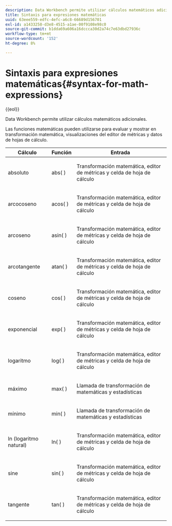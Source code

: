 ```yaml
---
description: Data Workbench permite utilizar cálculos matemáticos adicionales.
title: Sintaxis para expresiones matemáticas
uuid: 63eee559-edfc-4efc-a6c8-66689d156701
exl-id: a1433258-d3e8-4515-a1ae-00f9108e98c0
source-git-commit: b1dda69a606a16dccca30d2a74c7e63dbd27936c
workflow-type: tm+mt
source-wordcount: '152'
ht-degree: 8%

---
```


# Sintaxis para expresiones matemáticas{#syntax-for-math-expressions}

{{eol}}

Data Workbench permite utilizar cálculos matemáticos adicionales.

Las funciones matemáticas pueden utilizarse para evaluar y mostrar en transformación matemática, visualizaciones del editor de métricas y datos de hojas de cálculo.

<table id="table_B2A4F9D5938D4756A81ACF6F4D77E63D"> 
 <thead> 
  <tr> 
   <th colname="col1" class="entry"> Cálculo </th> 
   <th colname="col02" class="entry"> Función </th> 
   <th colname="col2" class="entry"> Entrada </th> 
  </tr> 
 </thead>
 <tbody> 
  <tr> 
   <td colname="col1"> <p>absoluto </p> </td> 
   <td colname="col02"> <p>abs( ) </p> </td> 
   <td colname="col2"> <p>Transformación matemática, editor de métricas y celda de hoja de cálculo </p> </td> 
  </tr> 
  <tr> 
   <td colname="col1"> <p>arcocoseno </p> </td> 
   <td colname="col02"> <p>acos( ) </p> </td> 
   <td colname="col2"> <p>Transformación matemática, editor de métricas y celda de hoja de cálculo </p> </td> 
  </tr> 
  <tr> 
   <td colname="col1"> <p>arcoseno </p> </td> 
   <td colname="col02"> <p>asin( ) </p> </td> 
   <td colname="col2"> <p>Transformación matemática, editor de métricas y celda de hoja de cálculo </p> </td> 
  </tr> 
  <tr> 
   <td colname="col1"> <p>arcotangente </p> </td> 
   <td colname="col02"> <p>atan( ) </p> </td> 
   <td colname="col2"> <p>Transformación matemática, editor de métricas y celda de hoja de cálculo </p> </td> 
  </tr> 
  <tr> 
   <td colname="col1"> <p>coseno </p> </td> 
   <td colname="col02"> <p>cos( ) </p> </td> 
   <td colname="col2"> <p>Transformación matemática, editor de métricas y celda de hoja de cálculo </p> </td> 
  </tr> 
  <tr> 
   <td colname="col1"> <p> exponencial </p> </td> 
   <td colname="col02"> <p>exp( ) </p> </td> 
   <td colname="col2"> <p>Transformación matemática, editor de métricas y celda de hoja de cálculo </p> </td> 
  </tr> 
  <tr> 
   <td colname="col1"> <p>logaritmo </p> </td> 
   <td colname="col02"> <p>log( ) </p> </td> 
   <td colname="col2"> <p>Transformación matemática, editor de métricas y celda de hoja de cálculo </p> </td> 
  </tr> 
  <tr> 
   <td colname="col1"> <p>máximo </p> </td> 
   <td colname="col02"> <p>max( ) </p> </td> 
   <td colname="col2"> <p>Llamada de transformación de matemáticas y estadísticas </p> </td> 
  </tr> 
  <tr> 
   <td colname="col1"> <p>mínimo </p> </td> 
   <td colname="col02"> <p>min( ) </p> </td> 
   <td colname="col2"> <p>Llamada de transformación de matemáticas y estadísticas </p> </td> 
  </tr> 
  <tr> 
   <td colname="col1"> <p>ln (logaritmo natural) </p> </td> 
   <td colname="col02"> <p>ln( ) </p> </td> 
   <td colname="col2"> <p>Transformación matemática, editor de métricas y celda de hoja de cálculo </p> </td> 
  </tr> 
  <tr> 
   <td colname="col1"> <p>sine </p> </td> 
   <td colname="col02"> <p>sin( ) </p> </td> 
   <td colname="col2"> <p>Transformación matemática, editor de métricas y celda de hoja de cálculo </p> </td> 
  </tr> 
  <tr> 
   <td colname="col1"> <p>tangente </p> </td> 
   <td colname="col02"> <p>tan( ) </p> </td> 
   <td colname="col2"> <p>Transformación matemática, editor de métricas y celda de hoja de cálculo </p> </td> 
  </tr> 
 </tbody> 
</table>
